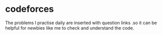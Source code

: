 # codeforces
The problems I practise daily are inserted with question links .so it can be helpful for newbies like me to check and understand the code.
